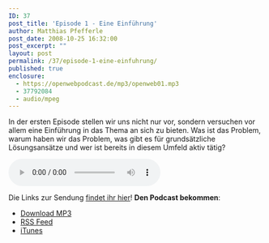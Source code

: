 ```yaml
---
ID: 37
post_title: 'Episode 1 - Eine Einführung'
author: Matthias Pfefferle
post_date: 2008-10-25 16:32:00
post_excerpt: ""
layout: post
permalink: /37/episode-1-eine-einfuhrung/
published: true
enclosure:
  - https://openwebpodcast.de/mp3/openweb01.mp3
  - 37792084
  - audio/mpeg
---
```


In der ersten Episode stellen wir uns nicht nur vor, sondern versuchen vor allem eine Einführung in das Thema an sich zu bieten. Was ist das Problem, warum haben wir das Problem, was gibt es für grundsätzliche Lösungsansätze und wer ist bereits in diesem Umfeld aktiv tätig?

<audio controls>
  <source src="https://openwebpodcast.de/mp3/openweb01.mp3" type="audio/mpeg">
  Ihr Browser unterstützt diesen Audio-Player nicht.
</audio>

Die Links zur Sendung [findet ihr hier](http://openweb.mixxt.de/wiki/index.episode-1)! **Den Podcast bekommen**:

*   [Download MP3](https://openwebpodcast.de/mp3/openweb01.mp3)
*   [RSS Feed](http://feeds.feedburner.com/openwebcast)
*   [iTunes](http://phobos.apple.com/WebObjects/MZStore.woa/wa/viewPodcast?id=294732929)
